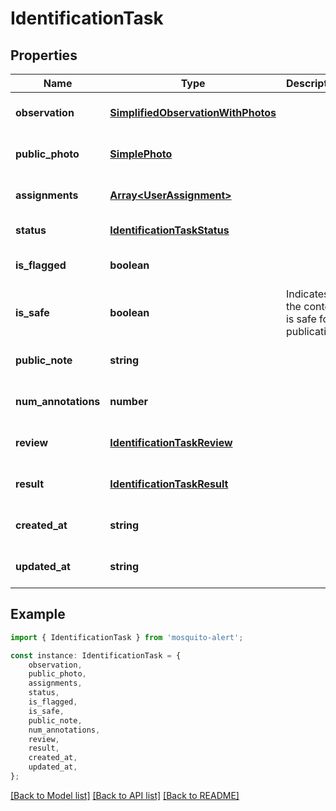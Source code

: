 # IdentificationTask


## Properties

Name | Type | Description | Notes
------------ | ------------- | ------------- | -------------
**observation** | [**SimplifiedObservationWithPhotos**](SimplifiedObservationWithPhotos.md) |  | [readonly] [default to undefined]
**public_photo** | [**SimplePhoto**](SimplePhoto.md) |  | [readonly] [default to undefined]
**assignments** | [**Array&lt;UserAssignment&gt;**](UserAssignment.md) |  | [readonly] [default to undefined]
**status** | [**IdentificationTaskStatus**](IdentificationTaskStatus.md) |  | [default to undefined]
**is_flagged** | **boolean** |  | [readonly] [default to undefined]
**is_safe** | **boolean** | Indicates if the content is safe for publication. | [readonly] [default to undefined]
**public_note** | **string** |  | [readonly] [default to undefined]
**num_annotations** | **number** |  | [readonly] [default to undefined]
**review** | [**IdentificationTaskReview**](IdentificationTaskReview.md) |  | [readonly] [default to undefined]
**result** | [**IdentificationTaskResult**](IdentificationTaskResult.md) |  | [readonly] [default to undefined]
**created_at** | **string** |  | [readonly] [default to undefined]
**updated_at** | **string** |  | [readonly] [default to undefined]

## Example

```typescript
import { IdentificationTask } from 'mosquito-alert';

const instance: IdentificationTask = {
    observation,
    public_photo,
    assignments,
    status,
    is_flagged,
    is_safe,
    public_note,
    num_annotations,
    review,
    result,
    created_at,
    updated_at,
};
```

[[Back to Model list]](../README.md#documentation-for-models) [[Back to API list]](../README.md#documentation-for-api-endpoints) [[Back to README]](../README.md)
